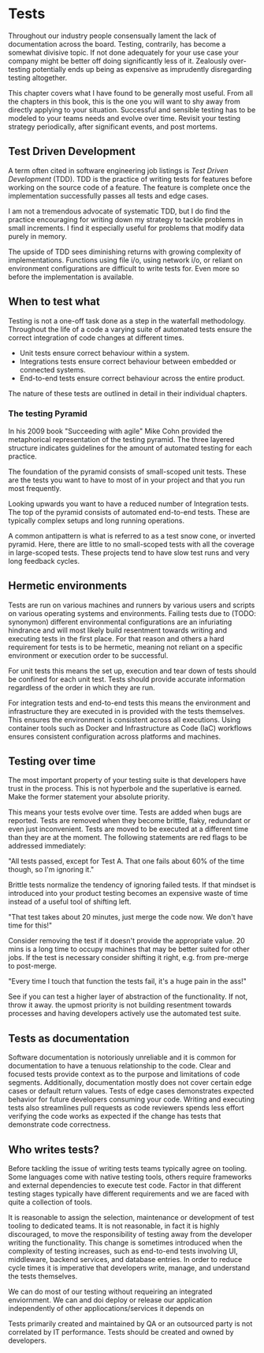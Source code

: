 # Tests

Throughout our industry people consensually lament the lack of documentation across the board. Testing, contrarily, has become a somewhat divisive topic. If not done adequately for your use case your company might be better off doing significantly less of it. Zealously over-testing potentially ends up being as expensive as imprudently disregarding testing altogether.

This chapter covers what I have found to be generally most useful. From all the chapters in this book, this is the one you will want to shy away from directly applying to your situation. Successful and sensible testing has to be modeled to your teams needs and evolve over time. Revisit your testing strategy periodically, after significant events, and post mortems.

## Test Driven Development

A term often cited in software engineering job listings is *Test Driven Development* (TDD). TDD is the practice of writing tests for features before working on the source code of a feature. The feature is complete once the implementation successfully passes all tests and edge cases.

I am not a tremendous advocate of systematic TDD, but I do find the practice encouraging for writing down my strategy to tackle problems in small increments. I find it especially useful for problems that modify data purely in memory.

The upside of TDD sees diminishing returns with growing complexity of implementations. Functions using file i/o, using network i/o, or reliant on environment configurations are difficult to write tests for. Even more so before the implementation is available.

## When to test what

Testing is not a one-off task done as a step in the waterfall methodology. Throughout the life of a code a varying suite of automated tests ensure the correct integration of code changes at different times.

- Unit tests ensure correct behaviour within a system.
- Integrations tests ensure correct behaviour between embedded or connected systems.
- End-to-end tests ensure correct behaviour across the entire product.

The nature of these tests are outlined in detail in their individual chapters.

### The testing Pyramid

In his 2009 book "Succeeding with agile" Mike Cohn provided the metaphorical representation of the testing pyramid. The three layered structure indicates guidelines for the amount of automated testing for each practice.

The foundation of the pyramid consists of small-scoped unit tests. These are the tests you want to have to most of in your project and that you run most frequently.

Looking upwards you want to have a reduced number of Integration tests. The top of the pyramid consists of automated end-to-end tests. These are typically complex setups and long running operations.

A common antipattern is what is referred to as a test snow cone, or inverted pyramid. Here, there are little to no small-scoped tests with all the coverage in large-scoped tests. These projects tend to have slow test runs and very long feedback cycles.

## Hermetic environments

Tests are run on various machines and runners by various users and scripts on various operating systems and environments. Failing tests due to (TODO: synonymon) different environmental configurations are an infuriating hindrance and will most likely build resentment towards writing and executing tests in the first place. For that reason and others a hard requirement for tests is to be hermetic, meaning not reliant on a specific environment or execution order to be successful.

For unit tests this means the set up, execution and tear down of tests should be confined for each unit test. Tests should provide accurate information regardless of the order in which they are run.

For integration tests and end-to-end tests this means the environment and infrastructure they are executed in is provided with the tests themselves. This ensures the environment is consistent across all executions. Using container tools such as Docker and Infrastructure as Code (IaC) workflows ensures consistent configuration across platforms and machines.

## Testing over time

The most important property of your testing suite is that developers have trust in the process. This is not hyperbole and the superlative is earned. Make the former statement your absolute priority.

This means your tests evolve over time. Tests are added when bugs are reported. Tests are removed when they become brittle, flaky, redundant or even just inconvenient. Tests are moved to be executed at a different time than they are at the moment. The following statements are red flags to be addressed immediately:

"All tests passed, except for Test A. That one fails about 60% of the time though, so I'm ignoring it."

Brittle tests normalize the tendency of ignoring failed tests. If that mindset is introduced into your product testing becomes an expensive waste of time instead of a useful tool of shifting left.

"That test takes about 20 minutes, just merge the code now. We don't have time for this!"

Consider removing the test if it doesn't provide the appropriate value. 20 mins is a long time to occupy machines that may be better suited for other jobs. If the test is necessary consider shifting it right, e.g. from pre-merge to post-merge.

"Every time I touch that function the tests fail, it's a huge pain in the ass!"

See if you can test a higher layer of abstraction of the functionality. If not, throw it away. the upmost priority is not building resentment towards processes and having developers actively use the automated test suite.

## Tests as documentation

Software documentation is notoriously unreliable and it is common for documentation to have a tenuous relationship to the code. Clear and focused tests provide context as to the purpose and limitations of code segments. Additionally, documentation mostly does not cover certain edge cases or default return values. Tests of edge cases demonstrates expected behavior for future developers consuming your code. Writing and executing tests also streamlines pull requests as code reviewers spends less effort verifying the code works as expected if the change has tests that demonstrate code correctness.

## Who writes tests?

Before tackling the issue of writing tests teams typically agree on tooling. Some languages come with native testing tools, others require frameworks and external dependencies to execute test code. Factor in that different testing stages typically have different requirements and we are faced with quite a collection of tools.

It is reasonable to assign the selection, maintenance or development of test tooling to dedicated teams. It is not reasonable, in fact it is highly discouraged, to move the responsibility of testing away from the developer writing the functionality. This change is sometimes introduced when the complexity of testing increases, such as end-to-end tests involving UI, middleware, backend services, and database entries. In order to reduce cycle times it is imperative that developers write, manage, and understand the tests themselves.

We can do most of our testing without requeiring an integrated enviornment.
We can and doi deploy or release our application independently of other appliocations/services it depends on

Tests primarily created and maintained by QA or an outsourced party is not correlated by IT performance. Tests should be created and owned by developers.
